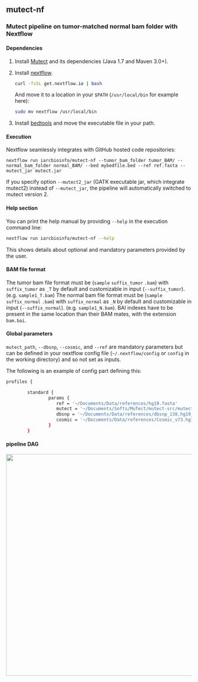 ## mutect-nf
### Mutect pipeline on tumor-matched normal bam folder with Nextflow

#### Dependencies
1. Install [Mutect](https://github.com/broadinstitute/mutect) and its dependencies (Java 1.7 and Maven 3.0+).

2. Install [nextflow](http://www.nextflow.io/).

	```bash
	curl -fsSL get.nextflow.io | bash
	```
	And move it to a location in your `$PATH` (`/usr/local/bin` for example here):
	```bash
	sudo mv nextflow /usr/local/bin
	```
3. Install [bedtools](http://bedtools.readthedocs.io/en/latest/content/installation.html) and move the executable file in your path.

#### Execution
Nextflow seamlessly integrates with GitHub hosted code repositories:

`nextflow run iarcbioinfo/mutect-nf --tumor_bam_folder tumor_BAM/ --normal_bam_folder normal_BAM/ --bed mybedfile.bed --ref ref.fasta --mutect_jar mutect.jar`

If you specify option `--mutect2_jar` (GATK executable jar, which integrate mutect2) instead of `--mutect_jar`, the pipeline will automatically switched to mutect version 2.

#### Help section
You can print the help manual by providing `--help` in the execution command line:
```bash
nextflow run iarcbioinfo/mutect-nf --help
```
This shows details about optional and mandatory parameters provided by the user.  

#### BAM file format
The tumor bam file format must be (`sample` `suffix_tumor` `.bam`) with `suffix_tumor` as `_T` by default and customizable in input (`--suffix_tumor`). (e.g. `sample1_T.bam`)
The normal bam file format must be (`sample` `suffix_normal` `.bam`) with `suffix_normal` as `_N` by default and customizable in input (`--suffix_normal`). (e.g. `sample1_N.bam`).
BAI indexes have to be present in the same location than their BAM mates, with the extension `bam.bai`.

#### Global parameters
```mutect_path```, ```--dbsnp```, ```--cosmic```, and ```--ref``` are mandatory parameters but can be defined in your nextflow config file (```~/.nextflow/config``` or ```config``` in the working directory) and so not set as inputs.

The following is an example of config part defining this:
```bash
profiles {

        standard {
                params {
                   ref = '~/Documents/Data/references/hg19.fasta'
                   mutect = '~/Documents/Softs/MuTect/mutect-src/mutect/target/mutect-1.1.7.jar'
                   dbsnp = '~/Documents/Data/references/dbsnp_138.hg19_noMT.vcf'
                   cosmic = '~/Documents/Data/references/Cosmic_v73.hg19_noMT.vcf'
                }
        }
```
#### pipeline DAG
<img align="center" src="https://cloud.githubusercontent.com/assets/13535602/22242881/5acb8852-e225-11e6-8954-dc0443729ccc.png" width="600">

